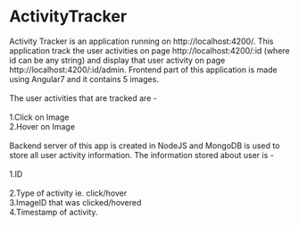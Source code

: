# ActivityTracker
Activity Tracker is an application running on http://localhost:4200/. This application track the user activities on page
http://localhost:4200/:id (where id can be any string) and display that user activity on page http://localhost:4200/:id/admin.
Frontend part of this application is made using Angular7 and it contains 5 images.
</br>
</br>
The user activities that are tracked are -
</br>
</br>
1.Click on Image
</br>
2.Hover on Image
</br>
</br>
Backend server of this app is created in NodeJS and MongoDB is used to store all user activity information.
The information stored about user is -
</br>
</br>
1.ID
</br>
</br>
2.Type of activity ie. click/hover
</br>
3.ImageID that was clicked/hovered
</br>
4.Timestamp of activity.
</br>




